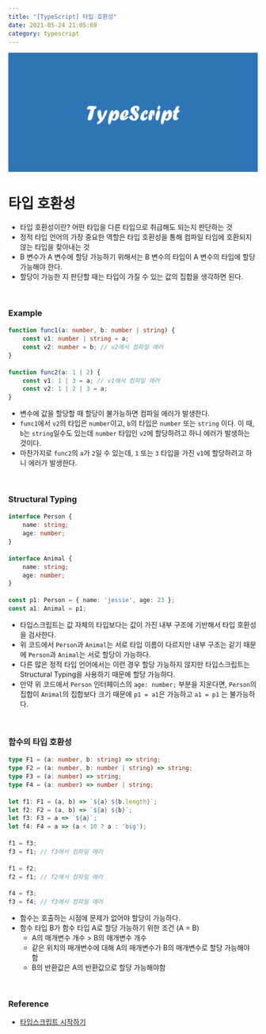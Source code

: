 ```yaml
---
title: "[TypeScript] 타입 호환성"
date: 2021-05-24 21:05:69
category: typescript
---
```



![](images/typescript.png)

# 타입 호환성

- 타입 호환성이란? 어떤 타입을 다른 타입으로 취급해도 되는지 판단하는 것
- 정적 타입 언어의 가장 중요한 역할은 타입 호환성을 통해 컴파일 타임에 호환되지 않는 타입을 찾아내는 것
- B 변수가 A 변수에 할당 가능하기 위해서는 B 변수의 타입이 A 변수의 타입에 할당 가능해야 한다.
- 할당이 가능한 지 판단할 때는 타입이 가질 수 있는 값의 집합을 생각하면 된다.

<br />

### Example

```ts
function func1(a: number, b: number | string) {
	const v1: number | string = a;
	const v2: number = b; // v2에서 컴파일 에러
}

function func2(a: 1 | 2) {
	const v1: 1 | 3 = a; // v1에서 컴파일 에러
	const v2: 1 | 2 | 3 = a;
}
```

- 변수에 값을 할당할 때 할당이 불가능하면 컴파일 에러가 발생한다.
- `func1`에서 `v2`의 타입은 `number`이고, `b`의 타입은 `number` 또는 `string` 이다. 이 때, `b`는 `string`일수도 있는데 `number` 타입인 `v2`에 할당하려고 하니 에러가 발생하는 것이다.
- 마찬가지로 `func2`의 `a`가 `2`일 수 있는데, `1` 또는 `3` 타입을 가진 `v1`에 할당하려고 하니 에러가 발생한다.

<br />

### Structural Typing

```ts
interface Person {
	name: string;
	age: number;
}

interface Animal {
	name: string;
	age: number;
}

const p1: Person = { name: 'jessie', age: 23 };
const a1: Animal = p1;
```

- 타입스크립트는 값 자체의 타입보다는 값이 가진 내부 구조에 기반해서 타입 호환성을 검사한다.
- 위 코드에서 `Person`과 `Animal`는 서로 타입 이름이 다르지만 내부 구조는 같기 때문에 `Person`과 `Animal`는 서로 할당이 가능하다.
- 다른 많은 정적 타입 언어에서는 이런 경우 할당 가능하지 않지만 타입스크립트는 Structural Typing을 사용하기 때문에 할당 가능하다.
- 만약 위 코드에서 `Person` 인터페이스의 `age: number;` 부분을 지운다면, `Person`의 집합이 `Animal`의 집합보다 크기 때문에 `p1 = a1`은 가능하고 `a1 = p1` 는 불가능하다.

<br />

### 함수의 타입 호환성

```ts
type F1 = (a: number, b: string) => string;
type F2 = (a: number, b: number | string) => string;
type F3 = (a: number) => string;
type F4 = (a: number) => number | string;

let f1: F1 = (a, b) => `${a} ${b.length}`;
let f2: F2 = (a, b) => `${a} ${b}`;
let f3: F3 = a => `${a}`;
let f4: F4 = a => (a < 10 ? a : 'big');

f1 = f3;
f3 = f1; // f3에서 컴파일 에러

f1 = f2;
f2 = f1; // f2에서 컴파일 에러

f4 = f3;
f3 = f4; // f3에서 컴파일 에러
```

- 함수는 호출하는 시점에 문제가 없어야 할당이 가능하다.
- 함수 타입 B가 함수 타입 A로 할당 가능하기 위한 조건 (A = B)
    - A의 매개변수 개수 > B의 매개변수 개수
    - 같은 위치의 매개변수에 대해 A의 매개변수가 B의 매개변수로 할당 가능해야 함
    - B의 반환값은 A의 반환값으로 할당 가능해야함

<br />

### Reference
- [타입스크립트 시작하기](https://www.inflearn.com/course/%ED%83%80%EC%9E%85%EC%8A%A4%ED%81%AC%EB%A6%BD%ED%8A%B8-%EC%8B%9C%EC%9E%91%ED%95%98%EA%B8%B0/dashboard)